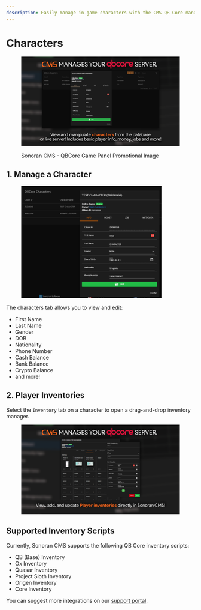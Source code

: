 ```yaml
---
description: Easily manage in-game characters with the CMS QB Core management panel!
---
```


# Characters

<figure><img src="../../../.gitbook/assets/characters (1).png" alt=""><figcaption><p>Sonoran CMS - QBCore Game Panel Promotional Image</p></figcaption></figure>

## 1. Manage a Character

<figure><img src="../../../.gitbook/assets/image (29).png" alt="" width="375"><figcaption></figcaption></figure>

The characters tab allows you to view and edit:

* First Name
* Last Name
* Gender
* DOB
* Nationality
* Phone Number
* Cash Balance
* Bank Balance
* Crypto Balance
* and more!

## 2. Player Inventories

Select the `Inventory` tab on a character to open a drag-and-drop inventory manager.

<figure><img src="../../../.gitbook/assets/image (11) (1).png" alt=""><figcaption></figcaption></figure>

## Supported Inventory Scripts

Currently, Sonoran CMS supports the following QB Core inventory scripts:

* QB (Base) Inventory
* Ox Inventory
* Quasar Inventory
* Project Sloth Inventory
* Origen Inventory
* Core Inventory

You can suggest more integrations on our [support portal](https://support.sonoransoftware.com).
